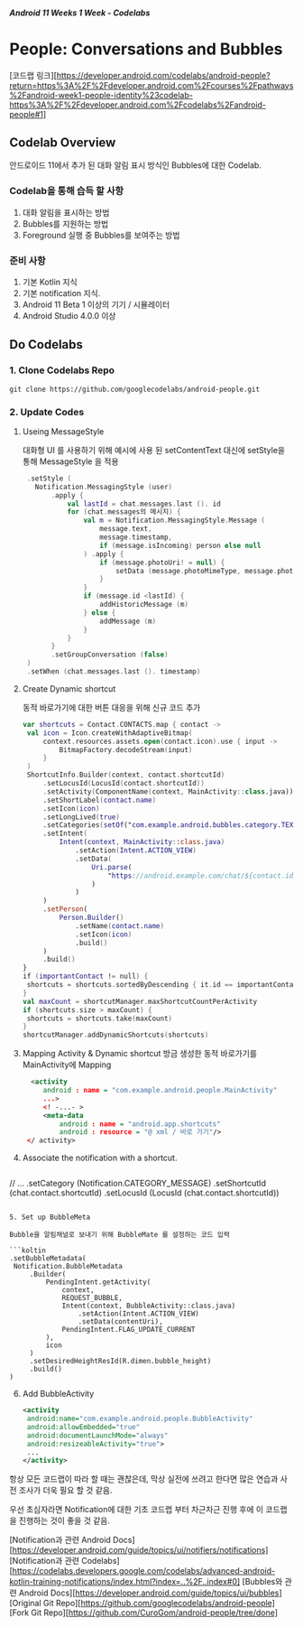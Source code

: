 ##### Android 11 Weeks 1 Week - Codelabs

# People: Conversations and Bubbles

[코드랩 링크][https://developer.android.com/codelabs/android-people?return=https%3A%2F%2Fdeveloper.android.com%2Fcourses%2Fpathways%2Fandroid-week1-people-identity%23codelab-https%3A%2F%2Fdeveloper.android.com%2Fcodelabs%2Fandroid-people#1]

## Codelab Overview

안드로이드 11에서 추가 된 대화 알림 표시 방식인 Bubbles에 대한 Codelab.

### Codelab을 통해 습득 할 사항

1. 대화 알림을 표시하는 방법
2. Bubbles를 지원하는 방법
3. Foreground 실행 중 Bubbles를 보여주는 방법

### 준비 사항

1. 기본 Kotlin 지식
2. 기본 notification 지식.
3. Android 11 Beta 1 이상의 기기 / 시뮬레이터
4. Android Studio 4.0.0 이상



## Do Codelabs

### 1. Clone Codelabs Repo

```git
git clone https://github.com/googlecodelabs/android-people.git
```


### 2. Update Codes

1. Useing MessageStyle

   대화형 UI 를 사용하기 위해 예시에 사용 된 setContentText 대신에 setStyle을 통해 MessageStyle 을 적용
   ```kotlin
    .setStyle ( 
      Notification.MessagingStyle (user) 
          .apply { 
              val lastId = chat.messages.last (). id 
              for (chat.messages의 메시지) { 
                  val m = Notification.MessagingStyle.Message ( 
                      message.text, 
                      message.timestamp, 
                      if (message.isIncoming) person else null 
                  ) .apply { 
                      if (message.photoUri! = null) { 
                          setData (message.photoMimeType, message.photoUri) 
                      } 
                  } 
                  if (message.id <lastId) { 
                      addHistoricMessage (m)
                  } else { 
                      addMessage (m) 
                  } 
              } 
          } 
          .setGroupConversation (false) 
    ) 
    .setWhen (chat.messages.last (). timestamp)
   ```

2. Create Dynamic shortcut

   동적 바로가기에 대한 버튼 대응을 위해 신규 코드 추가

   ```kotlin
   var shortcuts = Contact.CONTACTS.map { contact ->
    val icon = Icon.createWithAdaptiveBitmap(
        context.resources.assets.open(contact.icon).use { input ->
            BitmapFactory.decodeStream(input)
        }
    )
    ShortcutInfo.Builder(context, contact.shortcutId)
        .setLocusId(LocusId(contact.shortcutId))
        .setActivity(ComponentName(context, MainActivity::class.java))
        .setShortLabel(contact.name)
        .setIcon(icon)
        .setLongLived(true)
        .setCategories(setOf("com.example.android.bubbles.category.TEXT_SHARE_TARGET"))
        .setIntent(
            Intent(context, MainActivity::class.java)
                .setAction(Intent.ACTION_VIEW)
                .setData(
                    Uri.parse(
                        "https://android.example.com/chat/${contact.id}"
                    )
                )
        )
        .setPerson(
            Person.Builder()
                .setName(contact.name)
                .setIcon(icon)
                .build()
        )
        .build()
   }
   if (importantContact != null) {
    shortcuts = shortcuts.sortedByDescending { it.id == importantContact.shortcutId }
   }
   val maxCount = shortcutManager.maxShortcutCountPerActivity
   if (shortcuts.size > maxCount) {
    shortcuts = shortcuts.take(maxCount)
   }
   shortcutManager.addDynamicShortcuts(shortcuts)
   ```

3. Mapping Activity & Dynamic shortcut
   방금 생성한 동적 바로가기를 MainActivity에 Mapping
   ```xml
     <activity 
        android : name = "com.example.android.people.MainActivity" 
        ...> 
        <! -...- > 
        <meta-data 
            android : name = "android.app.shortcuts" 
            android : resource = "@ xml / 바로 가기"/> 
    </ activity>
   ```

4. Associate the notification with a shortcut.
   ```kotlin
 // ... 
            .setCategory (Notification.CATEGORY_MESSAGE) 
            .setShortcutId (chat.contact.shortcutId) 
            .setLocusId (LocusId (chat.contact.shortcutId))
   ```
   
5. Set up BubbleMeta

   Bubble을 알림채널로 보내기 위해 BubbleMate 를 설정하는 코드 입력

   ```koltin
   .setBubbleMetadata(
    Notification.BubbleMetadata
        .Builder(
            PendingIntent.getActivity(
                context,
                REQUEST_BUBBLE,
                Intent(context, BubbleActivity::class.java)
                    .setAction(Intent.ACTION_VIEW)
                    .setData(contentUri),
                PendingIntent.FLAG_UPDATE_CURRENT
            ),
            icon
        )
        .setDesiredHeightResId(R.dimen.bubble_height)
        .build()
)
   ```

6. Add BubbleActivity

   ```xml
   <activity
    android:name="com.example.android.people.BubbleActivity"
    android:allowEmbedded="true"
    android:documentLaunchMode="always"
    android:resizeableActivity="true">
    ...
   </activity>

   ```



항상 모든 코드랩이 따라 할 때는 괜찮은데, 막상 실전에 쓰려고 한다면 많은 연습과 사전 조사가 더욱 필요 할 것 같음.

우선 초심자라면 Notification에 대한 기초 코드랩 부터 차근차근 진행 후에 이 코드랩을 진행하는 것이 좋을 것 같음.

[Notification과 관련 Android Docs][https://developer.android.com/guide/topics/ui/notifiers/notifications]
[Notification과 관련 Codelabs][https://codelabs.developers.google.com/codelabs/advanced-android-kotlin-training-notifications/index.html?index=..%2F..index#0]
[Bubbles와 관련 Android Docs][https://developer.android.com/guide/topics/ui/bubbles]
[Original Git Repo][https://github.com/googlecodelabs/android-people]
[Fork Git Repo][https://github.com/CuroGom/android-people/tree/done]
